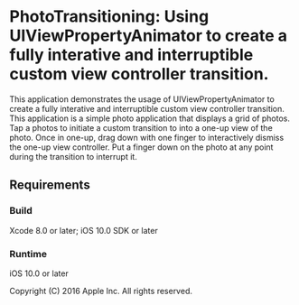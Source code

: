 # PhotoTransitioning: Using UIViewPropertyAnimator to create a fully interative and interruptible custom view controller transition.

This application demonstrates the usage of UIViewPropertyAnimator to create a fully interative and interruptible custom view controller transition. This application is a simple photo application that displays a grid of photos. Tap a photos to initiate a custom transition to into a one-up view of the photo. Once in one-up, drag down with one finger to interactively dismiss the one-up view controller. Put a finger down on the photo at any point during the transition to interrupt it.

## Requirements

### Build

Xcode 8.0 or later; iOS 10.0 SDK or later

### Runtime

iOS 10.0 or later

Copyright (C) 2016 Apple Inc. All rights reserved.
